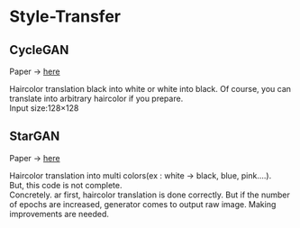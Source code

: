 # Style-Transfer

## CycleGAN
Paper -> [here](https://arxiv.org/pdf/1703.10593.pdf "here")  

Haircolor translation black into white or white into black. Of course, you can translate into arbitrary haircolor if you prepare.  
Input size:128×128

## StarGAN
Paper -> [here](https://arxiv.org/abs/1711.09020 "here")

Haircolor translation into multi colors(ex : white -> black, blue, pink....).   
But, this code is not complete.  
Concretely. ar first, haircolor translation is done correctly. But if the number of epochs are increased,  generator comes to output raw image. Making improvements are needed.

